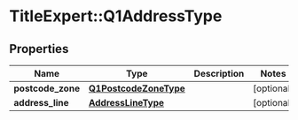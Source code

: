 # TitleExpert::Q1AddressType

## Properties
Name | Type | Description | Notes
------------ | ------------- | ------------- | -------------
**postcode_zone** | [**Q1PostcodeZoneType**](Q1PostcodeZoneType.md) |  | [optional] 
**address_line** | [**AddressLineType**](AddressLineType.md) |  | [optional] 


